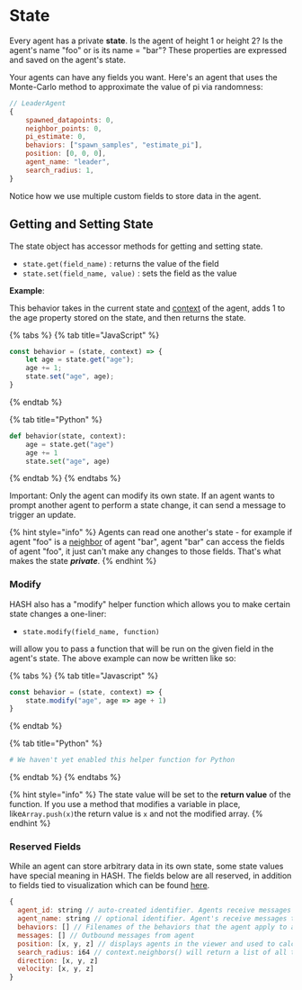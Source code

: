 # State

Every agent has a private **state**. Is the agent of height 1 or height 2? Is the agent's name "foo" or is its name = "bar"? These properties are expressed and saved on the agent's state.

Your agents can have any fields you want. Here's an agent that uses the Monte-Carlo method to approximate the value of pi via randomness:

```javascript
// LeaderAgent
{
    spawned_datapoints: 0,
    neighbor_points: 0,
    pi_estimate: 0,
    behaviors: ["spawn_samples", "estimate_pi"],
    position: [0, 0, 0],
    agent_name: "leader",
    search_radius: 1,
}
```

Notice how we use multiple custom fields to store data in the agent.

## Getting and Setting State

The state object has accessor methods for getting and setting state.

* `state.get(field_name)` : returns the value of the field
* `state.set(field_name, value)` : sets the field as the value

**Example**:

This behavior takes in the current state and [context](context.md) of the agent, adds 1 to the age property stored on the state, and then returns the state.

{% tabs %}
{% tab title="JavaScript" %}
```javascript
const behavior = (state, context) => {
    let age = state.get("age");
    age += 1;
    state.set("age", age);
}
```
{% endtab %}

{% tab title="Python" %}
```python
def behavior(state, context):
    age = state.get("age")
    age += 1
    state.set("age", age)
```
{% endtab %}
{% endtabs %}

Important: Only the agent can modify its own state. If an agent wants to prompt another agent to perform a state change, it can send a message to trigger an update.

{% hint style="info" %}
Agents can read one another's state - for example if agent "foo" is a [neighbor](context.md) of agent "bar", agent "bar" can access the fields of agent "foo", it just can't make any changes to those fields. That's what makes the state _**private**_.
{% endhint %}

### Modify

HASH also has a "modify" helper function which allows you to make certain state changes a one-liner:

* `state.modify(field_name, function)` 

will allow you to pass a function that will be run on the given field in the agent's state. The above example can now be written like so:

{% tabs %}
{% tab title="Javascript" %}
```javascript
const behavior = (state, context) => {
    state.modify("age", age => age + 1)
}
```
{% endtab %}

{% tab title="Python" %}
```python
# We haven't yet enabled this helper function for Python
```
{% endtab %}
{% endtabs %}

{% hint style="info" %}
The state value will be set to the **return value** of the function. If you use a method that modifies a variable in place, like`Array.push(x)`the return value is `x` and not the modified array.
{% endhint %}

### Reserved Fields

While an agent can store arbitrary data in its own state, some state values have special meaning in HASH. The fields below are all reserved, in addition to fields tied to visualization which can be found [here](visualization/).

```javascript
{ 
  agent_id: string // auto-created identifier. Agents receive messages to their ID.
  agent_name: string // optional identifier. Agent's receive messages to their name. 
  behaviors: [] // Filenames of the behaviors that the agent apply to advance their state every simulation step N to N+1. 
  messages: [] // Outbound messages from agent 
  position: [x, y, z] // displays agents in the viewer and used to calculate neighbors 
  search_radius: i64 // context.neighbors() will return a list of all the agents within the search radius
  direction: [x, y, z]
  velocity: [x, y, z]
}
```

